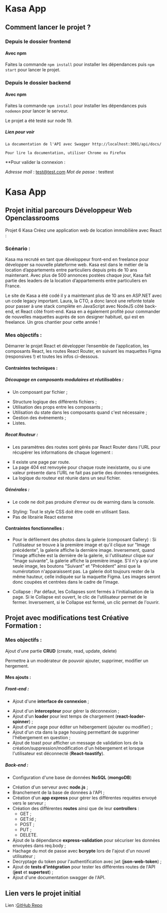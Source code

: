 # Kasa App

## Comment lancer le projet ?

### Depuis le dossier frontend

#### Avec npm

Faites la commande `npm install` pour installer les dépendances puis `npm start` pour lancer le projet.

### Depuis le dossier backend

#### Avec npm

Faites la commande `npm install` pour installer les dépendances puis `nodemon` pour lancer le serveur.

Le projet a été testé sur node 19.

##### Lien pour voir

```
La documentation de l'API avec Swagger http://localhost:3001/api/docs/

Pour lire la documentation, utiliser Chrome ou Firefox
```

\*\*Pour valider la connexion :

*Adresse mail* : test@test.com
*Mot de passe* : testtest

# Kasa App

## Projet initial parcours Développeur Web Openclassrooms

Projet 6 Kasa Créez une application web de location immobilière avec React :

### Scénario :

Kasa ma recruté en tant que développeur front-end en freelance pour développer sa nouvelle plateforme web. Kasa est dans le métier de la location d’appartements entre particuliers depuis près de 10 ans maintenant. Avec plus de 500 annonces postées chaque jour, Kasa fait partie des leaders de la location d’appartements entre particuliers en France.

Le site de Kasa a été codé il y a maintenant plus de 10 ans en ASP.NET avec un code legacy important. Laura, la CTO, a donc lancé une refonte totale pour passer à une stack complète en JavaScript avec NodeJS côté back-end, et React côté front-end. Kasa en a également profité pour commander de nouvelles maquettes auprès de son designer habituel, qui est en freelance. Un gros chantier pour cette année !

### Mes objectifs :

Démarrer le projet React et développer l’ensemble de l’application, les composants React, les routes React Router, en suivant les maquettes Figma (responsives !) et toutes les infos ci-dessous.

#### Contraintes techniques :

##### Découpage en composants modulaires et réutilisables :

-   Un composant par fichier ;

*   Structure logique des différents fichiers ;
*   Utilisation des props entre les composants ;
*   Utilisation du state dans les composants quand c'est nécessaire ;
*   Gestion des événements ;
*   Listes.

##### Recat Routeur :

-   Les paramètres des routes sont gérés par React Router dans l'URL pour récupérer les informations de chaque logement :

*   Il existe une page par route.
*   La page 404 est renvoyée pour chaque route inexistante, ou si une valeur présente dans l’URL ne fait pas partie des données renseignées.
*   La logique du routeur est réunie dans un seul fichier.

##### Générales :

-   Le code ne doit pas produire d'erreur ou de warning dans la console.

*   Styling: Tout le style CSS doit être codé en utilisant Sass.
*   Pas de librairie React externe

#### Contraintes fonctionnelles :

-   Pour le défilement des photos dans la galerie (composant Gallery) :
    Si l'utilisateur se trouve à la première image et qu'il clique sur "Image précédente", la galerie affiche la dernière image.
    Inversement, quand l'image affichée est la dernière de la galerie, si l'utilisateur clique sur "Image suivante", la galerie affiche la première image.
    S'il n'y a qu'une seule image, les boutons "Suivant" et "Précédent" ainsi que la numérotation n'apparaissent pas.
    La galerie doit toujours rester de la même hauteur, celle indiquée sur la maquette Figma. Les images seront donc coupées et centrées dans le cadre de l’image.

-   Collapse : Par défaut, les Collapses sont fermés à l'initialisation de la page.
    Si le Collapse est ouvert, le clic de l'utilisateur permet de le fermer.
    Inversement, si le Collapse est fermé, un clic permet de l'ouvrir.

## Projet avec modifications test Créative Formation :

### Mes objectifs :

Ajout d'une partie **CRUD** (create, read, update, delete)

Permettre à un modérateur de pouvoir ajouter, supprimer, modifier un hergement.

#### Mes ajouts :

##### Front-end :

-   Ajout d'une **interface de connexion** ;

*   Ajout d'un **intercepteur** pour gérer la déconnexion ;
*   Ajout d'un **loader** pour lest temps de chargement (**react-loader-spinner**) ;
*   Ajout d'une page pour éditer un hébergement (ajouter ou modifier) ;
*   Ajout d'un cta dans la page housing permettant de supprimer l'hébergement en question ;
*   Ajout de toast pour afficher un message de validation lors de la création/suppression/modification d'un hébergement et lorsque l'utilisateur est déconnecté (**React-toastify**).

##### Back-end :

-   Configuration d'une base de données **NoSQL** (**mongoDB**)

*   Création d'un serveur avec **node.js** ;
*   Branchement de la base de données à l'API ;
*   Création d'un **app express** pour gérer les différentes requètes envoyé vers le serveur ;
*   Création des différentes **routes** ainsi que de leur **controllers** :
    -   GET ;
    *   GET:id ;
    *   POST ;
    *   PUT ;
    *   DELETE.
*   Ajout de la dépendance **express-validation** pour sécuriser les données envoyées dans req.body ;
*   Hachage du mot de passe avec **bcrypte** lors de l'ajout d'un nouvel utilisateur ;
*   Decryptage du token pour l'authentification avec jwt (**json-web-token**) ;
*   Ajout de **tests d'intégration** pour tester les différentes routes de l'API (**jest** et **supertest**) ;
*   Ajout d'une documentation swagger de l'API.

## Lien vers le projet initial

Lien :[GitHub Repo](https://github.com/Elyrria/Kasa-presentation)
